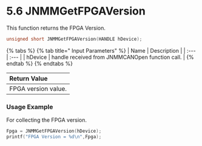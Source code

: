 # 5.6	JNMMGetFPGAVersion

This function returns the FPGA Version.

```c
unsigned short JNMMGetFPGAVersion(HANDLE hDevice);
```

{% tabs %}
{% tab title=" Input Parameters" %}
| Name | Description |
| :--- | :--- |
| hDevice | handle received from JNMMCANOpen function call. |
{% endtab %}
{% endtabs %}

| Return Value |
| :--- |
| FPGA version value. |

### Usage Example

For collecting the FPGA version.

```c
Fpga = JNMMGetFPGAVersion(hDevice);
printf("FPGA Version = %d\n",Fpga);
```

